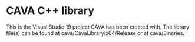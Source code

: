 # CAVA C++ library

This is the Visual Studio 19 project CAVA has been created with. The library file(s) can be found at cava/CavaLibrary/x64/Release or at cava/Binaries.

